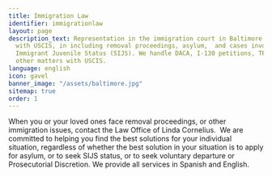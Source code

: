 ```yaml
---
title: Immigration Law
identifier: immigrationlaw
layout: page
description_text: Representation in the immigration court in Baltimore, and in matters
  with USCIS, in including removal proceedings, asylum,  and cases involving Special
  Immigrant Juvenile Status (SIJS). We handle DACA, I-130 petitions, TPS issues, and
  other matters with USCIS.
language: english
icon: gavel
banner_image: "/assets/baltimore.jpg"
sitemap: true
order: 1
---
```


When you or your loved ones face removal proceedings, or other immigration issues, contact the Law Office of Linda Cornelius.  We are committed to helping you find the best solutions for your individual situation, regardless of whether the best solution in your situation is to apply for asylum, or to seek SIJS status, or to seek voluntary departure or Prosecutorial Discretion. We provide all services in Spanish and English.